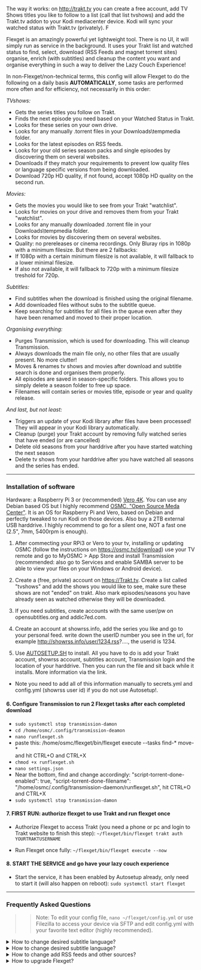 The way it works: on http://trakt.tv you can create a free account, add TV Shows titles you like to follow to a list (call that list tvshows) and add the Trakt.tv addon to your Kodi mediacenter device. Kodi will sync your watched status with Trakt.tv (privately). F

Flexget is an amazingly powerful yet lightweight tool. There is no UI, it will simply run as service in the background. 
It uses your Trakt list and watched status to find, select, download (RSS Feeds and magnet torrent sites) organise, enrich (with subtitles) and cleanup the content you want and organise everything in such a way to deliver the Lazy Couch Experience!

In non-Flexget/non-technical terms, this config will allow Flexget to do the following on a daily basis **AUTOMATICALLY**, some tasks are performed more often and for efficiency, not necessarily in this order:

_TVshows:_
- Gets the series titles you follow on Trakt.
- Finds the next episode you need based on your Watched Status in Trakt.
- Looks for these series on your own drive. 
- Looks for any manually .torrent files in your Downloads\tempmedia folder.
- Looks for the latest episodes on RSS feeds.
- Looks for your old series season packs and single episodes by discovering them on several websites.
- Downloads if they match your requirements to prevent low quality files or language specific versions from being downloaded. 
- Download 720p HD quality, if not found, accept 1080p HD quality on the second run.

_Movies:_
- Gets the movies you would like to see from your Trakt "watchlist".
- Looks for movies on your drive and removes them from your Trakt "watchlist". 
- Looks for any manually downloaded .torrent file in your Downloads\tempmedia folder.
- Looks for movies by discovering them on several websites. 
- Quality: no prereleases or cinema recordings. Only Bluray rips in 1080p with a minimum filesize. But there are 2 fallbacks:
- If 1080p with a certain minimum filesize is not available, it will fallback to a lower minimal filesize.  
- If also not available, it will fallback to 720p with a minimum filesize treshold for 720p. 

_Subtitles:_
- Find subtitles when the download is finished using the original filename. 
- Add downloaded files without subs to the subtitle queue. 
- Keep searching for subtitles for all files in the queue even after they have been renamed and moved to their proper location.

_Organising everything:_
- Purges Transmission, which is used for downloading. This will cleanup Transmission.
- Always downloads the main file only, no other files that are usually present. No more clutter! 
- Moves & renames tv shows and movies after download and subtitle search is done and organises them properly. 
- All episodes are saved in season-specific folders. This allows you to simply delete a season folder to free up space.  
- Filenames will contain series or movies title, episode or year and quality release. 

_And last, but not least:_
- Triggers an update of your Kodi library after files have been processed! They will appear in your Kodi library automatically. 
- Cleanup (purge) your Trakt account by removing fully watched series that have ended (or are cancelled) 
- Delete old seasons from your harddrive after you have started watching the next season
- Delete tv shows from your harddrive after you have watched all seasons and the series has ended. 

- - - -

### Installation of software ###
Hardware: a Raspberry Pi 3 or (recommended) [Vero 4K](https://osmc.tv/store/). You can use any Debian based OS but I highly recommend [OSMC, "Open Source Meda Center"](https://osmc.tv/download/). It is an OS for Raspberry Pi and Vero, based on Debian and perfectly tweaked to run Kodi on those devices. Also buy a 2TB external USB harddrive. I highly recommend to go for a silent one, NOT a fast one (2.5", 7mm, 5400rpm is enough). 

1. After commecting your RPi3 or Vero to your tv, installing or updating OSMC (follow the instructions on https://osmc.tv/download) use your TV remote and go to MyOSMC > App Store and install Transmission (recommended: also go to Services and enable SAMBA server to be able to view your files on your Windows or Android device). 

2. Create a (free, private) account on https://Trakt.tv. Create a list called "tvshows" and add the shows you would like to see, make sure these shows are not "ended" on trakt. Also mark episodes/seasons you have already seen as watched otherwise they will be downloaded. 

3. If you need subtitles, create accounts with the same user/pw on opensubtitles.org and addic7ed.com.

4. Create an account at showrss.info, add the series you like and go to your personal feed. write down the userID number you see in the url, for example http://showrss.info/user/1234.rss?...., the userid is 1234. 

5. Use [AUTOSETUP.SH](https://github.com/zilexa/autosetup "AUTOSETUP.SH") to install. All you have to do is add your Trakt account, showrss account, subtitles account, Transmission login and the location of your harddrive. Then you can run the file and sit back while it installs. More information via the link. 
- Note you need to add all of this information manually to secrets.yml and config.yml (showrss user id) if you do not use Autosetup!. 

#### 6. Configure Transmission to run 2 Flexget tasks after each completed download ####
- `sudo systemctl stop transmission-damon`
- `cd /home/osmc/.config/transmission-deamon`
- `nano runflexget.sh`
- paste this: /home/osmc/flexget/bin/flexget execute --tasks find-* move-*  
and hit CTRL+O and CTRL+X
- `chmod +x runflexget.sh`
- `nano settings.json`
- Near the bottom, find and change accordingly: 
"script-torrent-done-enabled": true,
"script-torrent-done-filename": "/home/osmc/.config/transmission-daemon/runflexget.sh",
hit CTRL+O and CTRL+X
- `sudo systemctl stop transmission-damon`

#### 7. FIRST RUN: authorize flexget to use Trakt and run flexget once ####
- Authorize Flexget to access Trakt (you need a phone or pc and login to Trakt website to finish this step): 
`~/flexget/bin/flexget trakt auth YOURTRAKTUSERNAME`

- Run Flexget once fully: 
`~/flexget/bin/flexget execute --now`

#### 8. START THE SERVICE and go have your lazy couch experience ####
- Start the service, it has been enabled by Autosetup already, only need to start it (will also happen on reboot): 
`sudo systemctl start flexget`

- - - -
### Frequently Asked Questions ###
>>Note: To edit your config file, `nano ~/flexget/config.yml` or use Filezilla to access your device via SFTP and edit config.yml with your favorite text editor (highly recommended).
<details><summary>How to change desired subtitle language?</summary>
<p> 
Default for series: search for 720p releases, if not found, accept the highest available quality up to 1080p. This means 720p is first preferred but if not found, 1080p will be selected, if also not found, any lower but acceptable (=HDTV release) will be accepted.
Default for movies: 3 quality buckets (HQ/NQ/LQ): 1080p 8-25GB, 1080P 2-8GB, 720P 1-8GB. Bitrate is more important that is why the buckets have filesize requirements. 
Change quality options: 
For series: search for " configure_series:". The default setting is 720p,  
For movies: find the HQ/NQ/LQ options. 
Please have a look at [this table](https://flexget.com/Plugins/quality) to understand the quality options and [this wiki](https://flexget.com/Plugins/series/timeframe) to understand how it works.
</p></details>

<details><summary>How to change desired subtitle language?</summary>
<p>
In the "template" section at the beginning of config.yml, find the "rejections" section. 
Make sure your language is not listed. By default, no translated content is accepted. Only original language content. Also Hindi is excluded. you might want to include that for Bollymovies. 
For subtitles, in the "tasks" section, find tasks "get-subtitles" and "find-subtitles". You can modify but also also add other languages. 
</p></details>

<details><summary>How to change add RSS feeds and other sources?</summary>
You can add RSS feeds to config.yml in the task "download-series-rss".
You can add search engines to the 'from' part of *-discover tasks ( download-seasons-discover,  download-series-discover and the 3 movies discover tasks). 
You might need an urlrewrite, these are part of the "torrent" config, which is located below the "templates" and above the "tasks". Ask for help on the flexget forum (https://discuss.flexget.com). 
<p>
</p></details>

<details><summary>How to upgrade Flexget?</summary>
<p>
If you have installed Flexget using Autosetup.sh OR manually by running the commands from autosetup.sh yourself, this is the only correct way to upgrade flexget:
Check your version and the latest: `~/flexget/bin/flexget -V` 
stop flexget daemon: `sudo systemctl stop flexget`
upgrade setuptools: `sudo pip3 install --upgrade setuptools`
upgrade pip3: `pip3 install --upgrade pip` #not sure if necessary but won't do harm
go to flexget folder: `cd ~/flexget/`
upgrade upgrade pip: `bin/pip install --upgrade pip`
upgrade upgrade flexget: `bin/pip install --upgrade flexget`
activate the virtualenv: `source ~/flexget/bin/activate`
upgrade transmissionrpc: `pip3 install transmissionrpc --upgrade` #loptional, last update was 2013
upgrade subliminal: `pip3 install subliminal --upgrade` #optional, last update was 2016
`exit`
optional: on it's next run, Flexget will upgrade it's database if needed. This might cause issues. You can delete your database (`rm -r ~/flexget/db-config.sqlite`) and do the 2 "first run" tasks again (authorizing Trakt and run with execute --now). 
</p></details>
